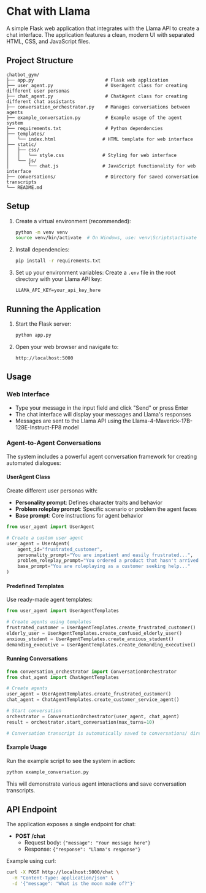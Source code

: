 # Chat with Llama

A simple Flask web application that integrates with the Llama API to create a chat interface. The application features a clean, modern UI with separated HTML, CSS, and JavaScript files.

## Project Structure

```
chatbot_gym/
├── app.py                          # Flask web application
├── user_agent.py                   # UserAgent class for creating different user personas
├── chat_agent.py                   # ChatAgent class for creating different chat assistants
├── conversation_orchestrator.py    # Manages conversations between agents
├── example_conversation.py         # Example usage of the agent system
├── requirements.txt                # Python dependencies
├── templates/
│   └── index.html                 # HTML template for web interface
├── static/
│   ├── css/
│   │   └── style.css              # Styling for web interface
│   └── js/
│       └── chat.js                # JavaScript functionality for web interface
├── conversations/                  # Directory for saved conversation transcripts
└── README.md
```

## Setup

1. Create a virtual environment (recommended):
   ```bash
   python -m venv venv
   source venv/bin/activate  # On Windows, use: venv\Scripts\activate
   ```

2. Install dependencies:
   ```bash
   pip install -r requirements.txt
   ```

3. Set up your environment variables:
   Create a `.env` file in the root directory with your Llama API key:
   ```
   LLAMA_API_KEY=your_api_key_here
   ```

## Running the Application

1. Start the Flask server:
   ```bash
   python app.py
   ```

2. Open your web browser and navigate to:
   ```
   http://localhost:5000
   ```

## Usage

### Web Interface
- Type your message in the input field and click "Send" or press Enter
- The chat interface will display your messages and Llama's responses
- Messages are sent to the Llama API using the Llama-4-Maverick-17B-128E-Instruct-FP8 model

### Agent-to-Agent Conversations
The system includes a powerful agent conversation framework for creating automated dialogues:

#### UserAgent Class
Create different user personas with:
- **Personality prompt**: Defines character traits and behavior
- **Problem roleplay prompt**: Specific scenario or problem the agent faces
- **Base prompt**: Core instructions for agent behavior

```python
from user_agent import UserAgent

# Create a custom user agent
user_agent = UserAgent(
    agent_id="frustrated_customer",
    personality_prompt="You are impatient and easily frustrated...",
    problem_roleplay_prompt="You ordered a product that hasn't arrived...",
    base_prompt="You are roleplaying as a customer seeking help..."
)
```

#### Predefined Templates
Use ready-made agent templates:
```python
from user_agent import UserAgentTemplates

# Create agents using templates
frustrated_customer = UserAgentTemplates.create_frustrated_customer()
elderly_user = UserAgentTemplates.create_confused_elderly_user()
anxious_student = UserAgentTemplates.create_anxious_student()
demanding_executive = UserAgentTemplates.create_demanding_executive()
```

#### Running Conversations
```python
from conversation_orchestrator import ConversationOrchestrator
from chat_agent import ChatAgentTemplates

# Create agents
user_agent = UserAgentTemplates.create_frustrated_customer()
chat_agent = ChatAgentTemplates.create_customer_service_agent()

# Start conversation
orchestrator = ConversationOrchestrator(user_agent, chat_agent)
result = orchestrator.start_conversation(max_turns=10)

# Conversation transcript is automatically saved to conversations/ directory
```

#### Example Usage
Run the example script to see the system in action:
```bash
python example_conversation.py
```

This will demonstrate various agent interactions and save conversation transcripts.

## API Endpoint

The application exposes a single endpoint for chat:

- **POST /chat**
  - Request body: `{"message": "Your message here"}`
  - Response: `{"response": "Llama's response"}`

Example using curl:
```bash
curl -X POST http://localhost:5000/chat \
  -H "Content-Type: application/json" \
  -d '{"message": "What is the moon made of?"}'
```

